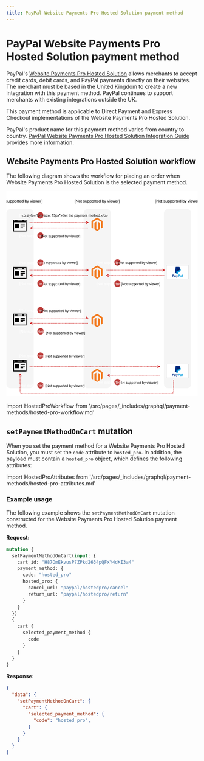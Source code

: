 ```yaml
---
title: PayPal Website Payments Pro Hosted Solution payment method
---
```


# PayPal Website Payments Pro Hosted Solution payment method

PayPal's [Website Payments Pro Hosted Solution](https://developer.paypal.com/docs/classic/paypal-payments-pro/integration-guide/) allows merchants to accept credit cards, debit cards, and PayPal payments directly on their websites. The merchant must be based in the United Kingdom to create a new integration with this payment method. PayPal continues to support merchants with existing integrations outside the UK.

This payment method is applicable to Direct Payment and Express Checkout implementations of the Website Payments Pro Hosted Solution.

PayPal's product name for this payment method varies from country to country. [PayPal Website Payments
Pro Hosted Solution Integration Guide](https://www.paypalobjects.com/webstatic/en_GB/developer/docs/pdf/hostedsolution_uk.pdf) provides more information.

## Website Payments Pro Hosted Solution workflow

The following diagram shows the workflow for placing an order when Website Payments Pro Hosted Solution is the selected payment method.

![PayPal Website Payments Pro Hosted Solution sequence diagram](../../_images/graphql/paypal-hosted-pro.svg)

import HostedProWorkflow from '/src/pages/_includes/graphql/payment-methods/hosted-pro-workflow.md'

<HostedProWorkflow />

## `setPaymentMethodOnCart` mutation

When you set the payment method for a Website Payments Pro Hosted Solution, you must set the `code` attribute to `hosted_pro`. In addition, the payload must contain a `hosted_pro` object, which defines the following attributes:

import HostedProAttributes from '/src/pages/_includes/graphql/payment-methods/hosted-pro-attributes.md'

<HostedProAttributes />

### Example usage

The following example shows the `setPaymentMethodOnCart` mutation constructed for the Website Payments Pro Hosted Solution payment method.

**Request:**

```graphql
mutation {
  setPaymentMethodOnCart(input: {
    cart_id: "H87OmEkvusP7ZPkd2634pQFxY4dKI3a4"
    payment_method: {
      code: "hosted_pro"
      hosted_pro: {
        cancel_url: "paypal/hostedpro/cancel"
        return_url: "paypal/hostedpro/return"
      }
    }
  })
  {
    cart {
      selected_payment_method {
        code
      }
    }
  }
}
```

**Response:**

```json
{
  "data": {
    "setPaymentMethodOnCart": {
      "cart": {
        "selected_payment_method": {
          "code": "hosted_pro",
        }
      }
    }
  }
}
```
